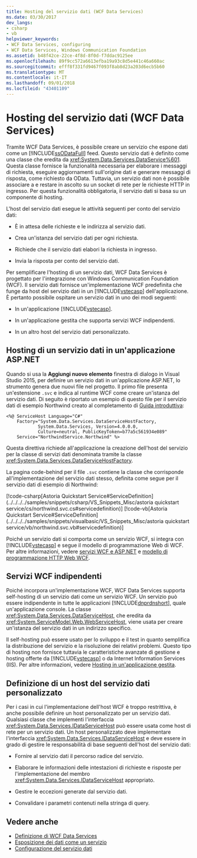 ```yaml
---
title: Hosting del servizio dati (WCF Data Services)
ms.date: 03/30/2017
dev_langs:
- csharp
- vb
helpviewer_keywords:
- WCF Data Services, configuring
- WCF Data Services, Windows Communication Foundation
ms.assetid: b48f42ce-22ce-4f8d-8f0d-f7ddac9125ee
ms.openlocfilehash: 89f9cc572a6613efba19a93c8d5e441c46a660ac
ms.sourcegitcommit: efff8f331fd9467f093f8ab8d23a203d6ecb5b60
ms.translationtype: MT
ms.contentlocale: it-IT
ms.lasthandoff: 09/01/2018
ms.locfileid: "43401109"
---
```

# <a name="hosting-the-data-service-wcf-data-services"></a>Hosting del servizio dati (WCF Data Services)
Tramite WCF Data Services, è possibile creare un servizio che espone dati come un [!INCLUDE[ssODataFull](../../../../includes/ssodatafull-md.md)] feed. Questo servizio dati è definito come una classe che eredita da <xref:System.Data.Services.DataService%601>. Questa classe fornisce la funzionalità necessaria per elaborare i messaggi di richiesta, eseguire aggiornamenti sull'origine dati e generare messaggi di risposta, come richiesto da OData. Tuttavia, un servizio dati non è possibile associare a e restare in ascolto su un socket di rete per le richieste HTTP in ingresso. Per questa funzionalità obbligatoria, il servizio dati si basa su un componente di hosting.

 L'host del servizio dati esegue le attività seguenti per conto del servizio dati:

-   È in attesa delle richieste e le indirizza al servizio dati.

-   Crea un'istanza del servizio dati per ogni richiesta.

-   Richiede che il servizio dati elabori la richiesta in ingresso.

-   Invia la risposta per conto del servizio dati.

 Per semplificare l'hosting di un servizio dati, WCF Data Services è progettato per l'integrazione con Windows Communication Foundation (WCF). Il servizio dati fornisce un'implementazione WCF predefinita che funge da host del servizio dati in un [!INCLUDE[vstecasp](../../../../includes/vstecasp-md.md)] dell'applicazione. È pertanto possibile ospitare un servizio dati in uno dei modi seguenti:

-   In un'applicazione [!INCLUDE[vstecasp](../../../../includes/vstecasp-md.md)].

-   In un'applicazione gestita che supporta servizi WCF indipendenti.

-   In un altro host del servizio dati personalizzato.

## <a name="hosting-a-data-service-in-an-aspnet-application"></a>Hosting di un servizio dati in un'applicazione ASP.NET

Quando si usa la **Aggiungi nuovo elemento** finestra di dialogo in Visual Studio 2015, per definire un servizio dati in un'applicazione ASP.NET, lo strumento genera due nuovi file nel progetto. Il primo file presenta un'estensione `.svc` e indica al runtime WCF come creare un'istanza del servizio dati. Di seguito è riportato un esempio di questo file per il servizio dati di esempio Northwind creato al completamento di [Guida introduttiva](../../../../docs/framework/data/wcf/quickstart-wcf-data-services.md):

```
<%@ ServiceHost Language="C#"
    Factory="System.Data.Services.DataServiceHostFactory,
            System.Data.Services, Version=4.0.0.0,
            Culture=neutral, PublicKeyToken=b77a5c561934e089"
    Service="NorthwindService.Northwind" %>
```

 Questa direttiva richiede all'applicazione la creazione dell'host del servizio per la classe di servizi dati denominata tramite la classe <xref:System.Data.Services.DataServiceHostFactory>.

 La pagina code-behind per il file `.svc` contiene la classe che corrisponde all'implementazione del servizio dati stesso, definita come segue per il servizio dati di esempio di Northwind:

 [!code-csharp[Astoria Quickstart Service#ServiceDefinition](../../../../samples/snippets/csharp/VS_Snippets_Misc/astoria quickstart service/cs/northwind.svc.cs#servicedefinition)]
 [!code-vb[Astoria Quickstart Service#ServiceDefinition](../../../../samples/snippets/visualbasic/VS_Snippets_Misc/astoria quickstart service/vb/northwind.svc.vb#servicedefinition)]

 Poiché un servizio dati si comporta come un servizio WCF, si integra con [!INCLUDE[vstecasp](../../../../includes/vstecasp-md.md)] e segue il modello di programmazione Web di WCF. Per altre informazioni, vedere [servizi WCF e ASP.NET](../../../../docs/framework/wcf/feature-details/wcf-services-and-aspnet.md) e [modello di programmazione HTTP Web WCF](../../../../docs/framework/wcf/feature-details/wcf-web-http-programming-model.md).

## <a name="self-hosted-wcf-services"></a>Servizi WCF indipendenti
 Poiché incorpora un'implementazione WCF, WCF Data Services supporta self-hosting di un servizio dati come un servizio WCF. Un servizio può essere indipendente in tutte le applicazioni [!INCLUDE[dnprdnshort](../../../../includes/dnprdnshort-md.md)], quale un'applicazione console. La classe <xref:System.Data.Services.DataServiceHost>, che eredita da <xref:System.ServiceModel.Web.WebServiceHost>, viene usata per creare un'istanza del servizio dati in un indirizzo specifico.

 Il self-hosting può essere usato per lo sviluppo e il test in quanto semplifica la distribuzione del servizio e la risoluzione dei relativi problemi. Questo tipo di hosting non fornisce tuttavia le caratteristiche avanzate di gestione e hosting offerte da [!INCLUDE[vstecasp](../../../../includes/vstecasp-md.md)] o da Internet Information Services (IIS). Per altre informazioni, vedere [Hosting in un'applicazione gestita](../../../../docs/framework/wcf/feature-details/hosting-in-a-managed-application.md).

## <a name="defining-a-custom-data-service-host"></a>Definizione di un host del servizio dati personalizzato
 Per i casi in cui l'implementazione dell'host WCF è troppo restrittiva, è anche possibile definire un host personalizzato per un servizio dati. Qualsiasi classe che implementi l'interfaccia <xref:System.Data.Services.IDataServiceHost> può essere usata come host di rete per un servizio dati. Un host personalizzato deve implementare l'interfaccia <xref:System.Data.Services.IDataServiceHost> e deve essere in grado di gestire le responsabilità di base seguenti dell'host del servizio dati:

-   Fornire al servizio dati il percorso radice del servizio.

-   Elaborare le informazioni delle intestazioni di richieste e risposte per l'implementazione del membro <xref:System.Data.Services.IDataServiceHost> appropriato.

-   Gestire le eccezioni generate dal servizio dati.

-   Convalidare i parametri contenuti nella stringa di query.

## <a name="see-also"></a>Vedere anche

- [Definizione di WCF Data Services](../../../../docs/framework/data/wcf/defining-wcf-data-services.md)
- [Esposizione dei dati come un servizio](../../../../docs/framework/data/wcf/exposing-your-data-as-a-service-wcf-data-services.md)
- [Configurazione del servizio dati](../../../../docs/framework/data/wcf/configuring-the-data-service-wcf-data-services.md)
